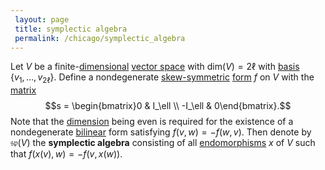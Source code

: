 ```yaml
---
 layout: page
 title: symplectic algebra
 permalink: /chicago/symplectic_algebra
---
```

Let $V$ be a finite-[dimensional](https://defsmath.github.io/DefsMath/dimension_of_vector_space) [vector space](https://defsmath.github.io/DefsMath/vector_space) with $\text{dim}(V)=2\ell$ with [basis](https://defsmath.github.io/DefsMath/basis) $\{v_1,\dots,v_{2\ell}\}$. Define a nondegenerate [skew-symmetric](https://defsmath.github.io/DefsMath/skew-symmetric) [form](https://defsmath.github.io/DefsMath/form) $f$ on $V$ with the [matrix](https://defsmath.github.io/DefsMath/matrix_of_a_linear_transformation) $$s = \begin{bmatrix}0 & I_\ell \\ -I_\ell & 0\end{bmatrix}.$$ Note that the [dimension](https://defsmath.github.io/DefsMath/##########################dimension) being even is required for the existence of a nondegenerate [bilinear](https://defsmath.github.io/DefsMath/multilinear) form satisfying $f(v,w) = -f(w,v)$. Then denote by $\mathfrak{sp}(V)$ the **symplectic algebra** consisting of all [endomorphisms](https://defsmath.github.io/DefsMath/endomorphism) $x$ of $V$ such that $f(x(v),w) = -f(v,x(w)).$

